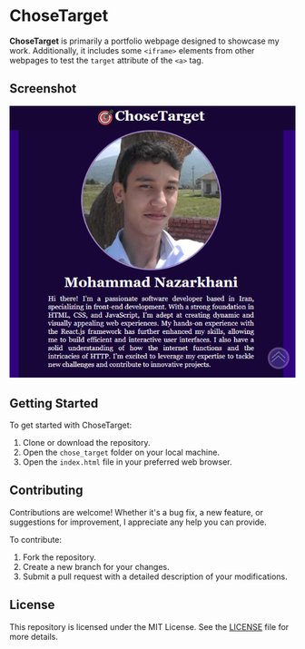 # ChoseTarget

**ChoseTarget** is primarily a portfolio webpage designed to showcase my work. Additionally, it includes some `<iframe>` elements from other webpages to test the `target` attribute of the `<a>` tag.

## Screenshot

![Screenshot of the ChoseTarget webpage](Screenshot%202024-09-05%20.png)

## Getting Started

To get started with ChoseTarget:

1. Clone or download the repository.
2. Open the `chose_target` folder on your local machine.
3. Open the `index.html` file in your preferred web browser.

## Contributing

Contributions are welcome! Whether it's a bug fix, a new feature, or suggestions for improvement, I appreciate any help you can provide.

To contribute:

1. Fork the repository.
2. Create a new branch for your changes.
3. Submit a pull request with a detailed description of your modifications.

## License

This repository is licensed under the MIT License. See the [LICENSE](LICENSE) file for more details.
